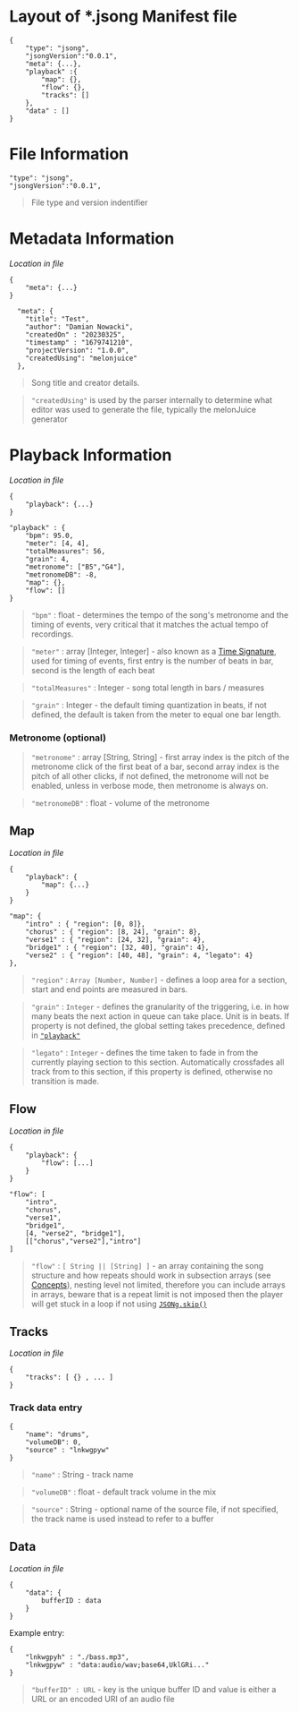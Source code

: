 # Layout of *.jsong Manifest file
```
{
    "type": "jsong",
    "jsongVersion":"0.0.1",
    "meta": {...},
    "playback" :{
        "map": {},
        "flow": {},
        "tracks": []
    },
    "data" : []
}
```

# File Information

```
"type": "jsong",
"jsongVersion":"0.0.1",
```
> File type and version indentifier

# Metadata Information

*Location in file*
```
{
    "meta": {...}
}
```

```
  "meta": {
    "title": "Test",
    "author": "Damian Nowacki",
    "createdOn" : "20230325",
    "timestamp" : "1679741210",
    "projectVersion": "1.0.0",
    "createdUsing": "melonjuice"
  },
```
> Song title and creator details.

> `"createdUsing"` is used by the parser internally to determine what editor was used to generate the file, typically the melonJuice generator

# Playback Information

*Location in file*
```
{
    "playback": {...}
}
```

```
"playback" : {
    "bpm": 95.0,
    "meter": [4, 4],
    "totalMeasures": 56,
    "grain": 4,
    "metronome": ["B5","G4"],
    "metronomeDB": -8,
    "map": {},
    "flow": []
}
```
> `"bpm"` : float - determines the tempo of the song's metronome and the timing of events, very critical that it matches the actual tempo of recordings.

> `"meter"` : array [Integer, Integer] - also known as a [Time Signature](https://en.wikipedia.org/wiki/Time_signature), used for timing of events, first entry is the number of beats in bar, second is the length of each beat 

> `"totalMeasures"` : Integer - song total length in bars / measures

> `"grain"` : Integer - the default timing quantization in beats, if not defined, the default is taken from the meter to equal one bar length.

### Metronome (optional)

> `"metronome"` : array [String, String] - first array index is the pitch of the metronome click of the first beat of a bar, second array index is the pitch of all other clicks, if not defined, the metronome will not be enabled, unless in verbose mode, then metronome is always on.

> `"metronomeDB"` : float - volume of the metronome


## Map

*Location in file*
```
{
    "playback": {
        "map": {...}
    }
}
```

```
"map": {
    "intro" : { "region": [0, 8]},
    "chorus" : { "region": [8, 24], "grain": 8},
    "verse1" : { "region": [24, 32], "grain": 4},
    "bridge1" : { "region": [32, 40], "grain": 4},
    "verse2" : { "region": [40, 48], "grain": 4, "legato": 4}
},
```
> `"region"` : `Array [Number, Number]` - defines a loop area for a section, start and end points are measured in bars. 

> `"grain"` : `Integer` - defines the granularity of the triggering, i.e. in how many beats the next action in queue can take place. Unit is in beats. If property is not defined, the global setting takes precedence, defined in [`"playback"`](#playback-information)

> `"legato"` : `Integer` - defines the time taken to fade in from the currently playing section to this section. Automatically crossfades all track from to this section, if this property is defined, otherwise no transition is made.


## Flow

*Location in file*
```
{
    "playback": {
        "flow": [...]
    }
}
```
```
"flow": [
    "intro", 
    "chorus", 
    "verse1", 
    "bridge1", 
    [4, "verse2", "bridge1"],
    [["chorus","verse2"],"intro"]
]
```
> `"flow"` : `[ String || [String] ]` - an array containing the song structure and how repeats should work in subsection arrays (see [Concepts](README.md#subsection)), nesting level not limited, therefore you can include arrays in arrays, beware that is a repeat limit is not imposed then the player will get stuck in a loop if not using [`JSONg.skip()`](API.md#jsongskip)

## Tracks

*Location in file*
```
{
    "tracks": [ {} , ... ]
}
```

### Track data entry
```
{
	"name": "drums",
	"volumeDB": 0,
    "source" : "lnkwgpyw"
}
```
> `"name"` : String - track name

> `"volumeDB"` : float - default track volume in the mix

> `"source"` : String - optional name of the source file, if not specified, the track name is used instead to refer to a buffer

## Data 

*Location in file*
```
{
    "data": {
        bufferID : data
    }
}
```

Example entry:
```
{
    "lnkwgpyh" : "./bass.mp3",
    "lnkwgpyw" : "data:audio/wav;base64,UklGRi..."
}
```
> `"bufferID" : URL` - key is the unique buffer ID and value is either a URL or an encoded URI of an audio file

